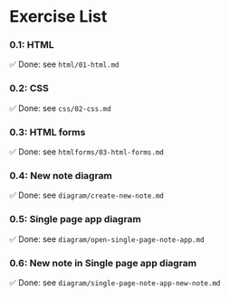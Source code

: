 # Exercise List
### 0.1: HTML
✅ Done: see `html/01-html.md`
### 0.2: CSS
✅ Done: see `css/02-css.md`
### 0.3: HTML forms
✅ Done: see `htmlforms/03-html-forms.md`
### 0.4: New note diagram
✅ Done: see `diagram/create-new-note.md`
### 0.5: Single page app diagram
✅ Done: see `diagram/open-single-page-note-app.md` 
### 0.6: New note in Single page app diagram
✅ Done: see `diagram/single-page-note-app-new-note.md` 
